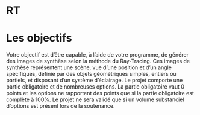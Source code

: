 # RT

# Les objectifs

  Votre objectif est d’être capable, à l’aide de votre programme, de générer des images de synthèse selon la méthode du Ray-Tracing. Ces images de synthèse représentent une scène, vue d’une position et d’un angle spécifiques, définie par des objets géométriques simples, entiers ou partiels, et disposant d’un système d’éclairage.
  Le projet comporte une partie obligatoire et de nombreuses options. La partie obligatoire vaut 0 points et les options ne rapportent des points que si la partie obligatoire est complète à 100%. Le projet ne sera validé que si un volume substanciel d’options est présent lors de la soutenance.
